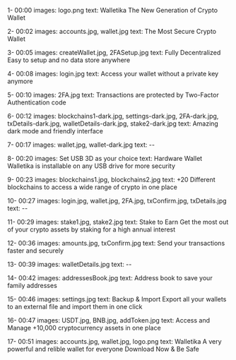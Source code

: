 1- 00:00
images: logo.png
text:
Walletika
The New Generation of Crypto Wallet

2- 00:02
images: accounts.jpg, wallet.jpg
text:
The Most Secure Crypto Wallet

3- 00:05
images: createWallet.jpg, 2FASetup.jpg
text:
Fully Decentralized
Easy to setup and no data store anywhere

4- 00:08
images: login.jpg
text:
Access your wallet without a private key anymore

5- 00:10
images: 2FA.jpg
text:
Transactions are protected by Two-Factor Authentication code

6- 00:12
images: blockchains1-dark.jpg, settings-dark.jpg, 2FA-dark.jpg, txDetails-dark.jpg, walletDetails-dark.jpg, stake2-dark.jpg
text:
Amazing dark mode and friendly interface

7- 00:17
images: wallet.jpg, wallet-dark.jpg
text: --

8- 00:20
images: Set USB 3D as your choice
text:
Hardware Wallet
Walletika is installable on any USB drive for more security

9- 00:23
images: blockchains1.jpg, blockchains2.jpg
text:
+20 Different blockchains to access a wide range of crypto in one place

10- 00:27
images: login.jpg, wallet.jpg, 2FA.jpg, txConfirm.jpg, txDetails.jpg
text: --

11- 00:29
images: stake1.jpg, stake2.jpg
text:
Stake to Earn
Get the most out of your crypto assets by staking for a high annual interest

12- 00:36
images: amounts.jpg, txConfirm.jpg
text:
Send your transactions faster and securely

13- 00:39
images: walletDetails.jpg
text: --

14- 00:42
images: addressesBook.jpg
text:
Address book to save your family addresses

15- 00:46
images: settings.jpg
text:
Backup & Import
Export all your wallets to an external file and import them in one click

16- 00:47
images: USDT.jpg, BNB.jpg, addToken.jpg
text:
Access and Manage
+10,000 cryptocurrency assets in one place

17- 00:51
images: accounts.jpg, wallet.jpg, logo.png
text:
Walletika
A very powerful and relible wallet for everyone
Download Now & Be Safe